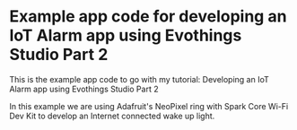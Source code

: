 # Example app code for developing an IoT Alarm app using Evothings Studio Part 2

This is the example app code to go with my tutorial: Developing an IoT Alarm app using Evothings Studio Part 2

In this example we are using Adafruit's NeoPixel ring with Spark Core Wi-Fi Dev Kit to develop an Internet connected wake up light.